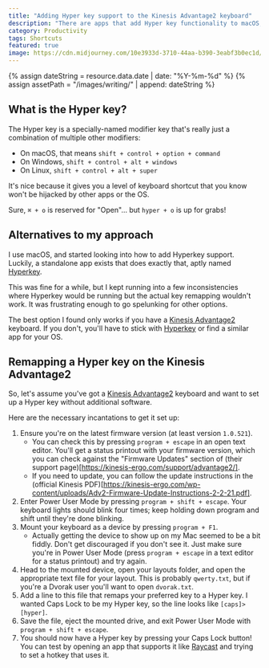 ```yaml
---
title: "Adding Hyper key support to the Kinesis Advantage2 keyboard"
description: "There are apps that add Hyper key functionality to macOS, but this method will work on any OS without additional software!"
category: Productivity
tags: Shortcuts
featured: true
image: https://cdn.midjourney.com/10e3933d-3710-44aa-b390-3eabf3b0ec1d/0_3.png
---
```


{% assign dateString = resource.data.date | date: "%Y-%m-%d" %}
{% assign assetPath = "/images/writing/" | append: dateString %}

## What is the Hyper key?

The Hyper key is a specially-named modifier key that's really just a combination of multiple other modifiers:

- On macOS, that means `shift + control + option + command`
- On Windows, `shift + control + alt + windows`
- On Linux, `shift + control + alt + super`

It's nice because it gives you a level of keyboard shortcut that you know won't be hijacked by other apps or the OS.

Sure, `⌘ + o` is reserved for "Open"... but `hyper + o` is up for grabs!

## Alternatives to my approach

I use macOS, and started looking into how to add Hyperkey support. Luckily, a standalone app exists that does exactly that, aptly named [Hyperkey](https://hyperkey.app/).

This was fine for a while, but I kept running into a few inconsistencies where Hyperkey would be running but the actual key remapping wouldn't work. It was frustrating enough to go spelunking for other options.

The best option I found only works if you have a [Kinesis Advantage2](https://kinesis-ergo.com/shop/advantage2/) keyboard. If you don't, you'll have to stick with [Hyperkey](https://hyperkey.app/) or find a similar app for your OS.

## Remapping a Hyper key on the Kinesis Advantage2

So, let's assume you've got a [Kinesis Advantage2](https://kinesis-ergo.com/shop/advantage2/) keyboard and want to set up a Hyper key without additional software.

Here are the necessary incantations to get it set up:

1. Ensure you're on the latest firmware version (at least version `1.0.521`).
   - You can check this by pressing `program + escape` in an open text editor. You'll get a status printout with your firmware version, which you can check against the "Firmware Updates" section of (their support page)[https://kinesis-ergo.com/support/advantage2/].
   - If you need to update, you can follow the update instructions in the (official Kinesis PDF)[https://kinesis-ergo.com/wp-content/uploads/Adv2-Firmware-Update-Instructions-2-2-21.pdf].
1. Enter Power User Mode by pressing `program + shift + escape`. Your keyboard lights should blink four times; keep holding down program and shift until they're done blinking.
1. Mount your keyboard as a device by pressing `program + F1`.
   - Actually getting the device to show up on my Mac seemed to be a bit fiddly. Don't get discouraged if you don't see it. Just make sure you're in Power User Mode (press `program + escape` in a text editor for a status printout) and try again.
1. Head to the mounted device, open your layouts folder, and open the appropriate text file for your layout. This is probably `qwerty.txt`, but if you're a Dvorak user you'll want to open `dvorak.txt`.
1. Add a line to this file that remaps your preferred key to a Hyper key. I wanted Caps Lock to be my Hyper key, so the line looks like `[caps]>[hyper]`.
1. Save the file, eject the mounted drive, and exit Power User Mode with `program + shift + escape`.
1. You should now have a Hyper key by pressing your Caps Lock button! You can test by opening an app that supports it like [Raycast](https://www.raycast.com/) and trying to set a hotkey that uses it.
